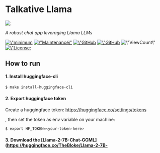 <h1 align=\"center\" style=\"font-family:Papyrus; font-size:4em;\"> Talkative Llama </h1>
<p align=\"center\">
  <img src=\"https://github.com/Gayflix/talkative-llama/blob/main/docs/images/talkative-llama.jpg\" width=\"350\" \">
</p>

<p align=\"center\">
    <em>A robust chat app leveraging Llama LLMs</em>
</p>

<p align=\"center\">
    <a href=\"https://rust-lang.github.io/rfcs/2495-min-rust-version.html\"><img src=\"https://img.shields.io/badge/rustc-1.60+-blue.svg\" alt=\"minimum rustc 1.60\"></a>
    <a href=\"https://GitHub.com/Gayflix/talkative-llama/graphs/commit-activity\"><img src=\"https://img.shields.io/badge/Maintained%3F-yes-green.svg\" alt=\"Maintenance\"></a>
    <a href=\"https://GitHub.com/Gayflix/talkative-llama/pulls\"><img src=\"https://img.shields.io/github/issues-pr/Gayflix/talkative-llama.svg\" alt=\"GitHub pull-requests\"></a>
    <a href=\"https://GitHub.com/Gayflix/talkative-llama/pulls\"><img src=\"https://img.shields.io/github/issues-pr-closed/Gayflix/talkative-llama.svg\" alt=\"GitHub pull-requests closed\"></a>
    <img src=\"https://views.whatilearened.today/views/github/Gayflix/talkative-llama.svg\" alt=\"ViewCount\">
    <a href=\"https://opensource.org/licenses/MIT\"><img src=\"https://img.shields.io/badge/License-MIT-yellow.svg\" alt=\"License: MIT\"></a>
</p>

## How to run

#### 1. Install huggingface-cli

```sh
$ make install-huggingface-cli
```

#### 2. Export huggingface token

Create a huggingface token: https://huggingface.co/settings/tokens

, then set the token as env variable on your machine:

```sh
$ export HF_TOKEN=<your-token-here>
```

#### 3. Download the [Llama-2-7B-Chat-GGML](https://huggingface.co/TheBloke/Llama-2-7B-
